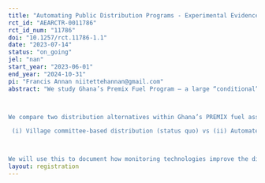 ```yaml
---
title: "Automating Public Distribution Programs - Experimental Evidence from Ghana's PREMIX"
rct_id: "AEARCTR-0011786"
rct_id_num: "11786"
doi: "10.1257/rct.11786-1.1"
date: "2023-07-14"
status: "on_going"
jel: "nan"
start_year: "2023-06-01"
end_year: "2024-10-31"
pi: "Francis Annan niitettehannan@gmail.com"
abstract: "We study Ghana’s Premix Fuel Program – a large “conditional” transfer program subsidizing premix fuel for fishermen in Ghana. Subsidized fuel is hoarded, creating artificial shortages and prices that defy the program’s spirit. We partner with the National Premix Fuel Secretariat, which manages the Program. The Secretariat/Government of Ghana is preparing to rollout a nationwide program that will automate access to subsidized fuel to monitor its distribution and reduce leakages. Some experimentation already took place, so the technical feasibility of the process is not in question. Following our interactions, the Secretariat is willing to randomize across 234 villages (which will be in cohorts) the switch from village committee-based distribution of PREMIX fuel to Automated PREMIX fuel Dispensing and Monitoring System that come with personalized canoe identification cards. We proceed as follows. First, multi-cohort randomization across the 234 villages (315 beaches) will determine the timing of the rollout. Second, survey of fishermen and villagers to track: fuel usage, leakage, poverty, and economic/environmental/social outcomes the automation may improve, including village-wide spillovers and general equilibrium effects. We implement innovative measures for fuel diversion and quality: (i) administrative data on amount of fuel delivered to the village versus survey data, including estimates of black-market prices and quantities. We deploy Quality Assurance Teams to measure the quality of premix fuel in circulation across villages. We also use high-frequency measures of air pollution by (i) installing outdoor monitors and (ii) use available satellite and remote sensing data. 

We compare two distribution alternatives within Ghana’s PREMIX fuel assistance program:
 (i) Village committee-based distribution (status quo) vs (ii) Automated dispensing and monitoring system (new monitoring technology).

We will use this to document how monitoring technologies improve the distribution and poverty effects of public assistance programs by helping to bring in (or include) poor excluded beneficiaries. Indeed, when and how "changes" in the delivery (or distribution) of public assistance programs reduce poverty is a significant yet poorly understood issue."
layout: registration
---
```


